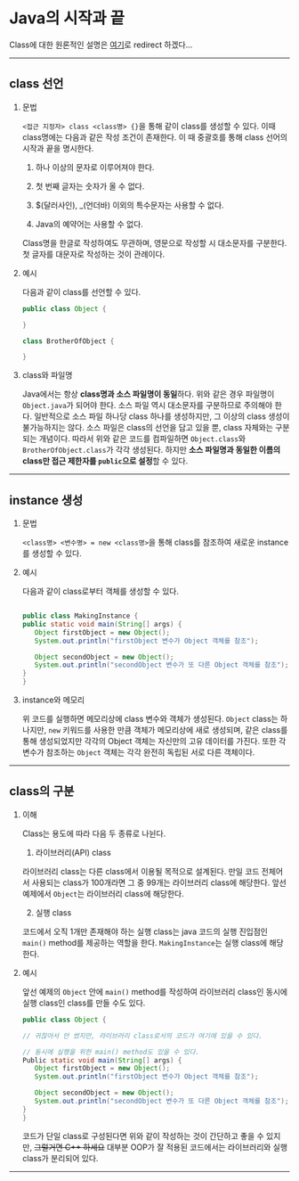 # Java의 시작과 끝

Class에 대한 원론적인 설명은 [여기](https://github.com/976520/TIL/blob/main/Java/Object%20Oriented%20Programming/%EA%B0%9C%EB%85%90.md)로 redirect 하겠다...

---

## class 선언

1. 문법

   `<접근 지정자> class <class명> {}`을 통해 같이 class를 생성할 수 있다. 이때 class명에는 다음과 같은 작성 조건이 존재한다. 이 때 중괄호를 통해 class 선어의 시작과 끝을 명시한다.

   1. 하나 이상의 문자로 이루어져야 한다.

   2. 첫 번째 글자는 숫자가 올 수 없다.

   3. $(달러사인), \_(언더바) 이외의 특수문자는 사용할 수 없다.

   4. Java의 예약어는 사용할 수 없다.

   Class명을 한글로 작성하여도 무관하며, 영문으로 작성할 시 대소문자를 구분한다. 첫 글자를 대문자로 작성하는 것이 관례이다.

2. 예시

   다음과 같이 class를 선언할 수 있다.

   ```java
   public class Object {

   }

   class BrotherOfObject {

   }
   ```

3. class와 파일명

   Java에서는 항상 **class명과 소스 파일명이 동일**하다. 위와 같은 경우 파일명이 `Object.java`가 되어야 한다. 소스 파일 역시 대소문자를 구분하므로 주의해야 한다. 일반적으로 소스 파일 하나당 class 하나를 생성하지만, 그 이상의 class 생성이 불가능하지는 않다. 소스 파일은 class의 선언을 담고 있을 뿐, class 자체와는 구분되는 개념이다. 따라서 위와 같은 코드를 컴파일하면 `Object.class`와 `BrotherOfObject.class`가 각각 생성된다. 하지만 **소스 파일명과 동일한 이름의 class만 접근 제한자를 `public`으로 설정**할 수 있다.

---

## instance 생성

1. 문법

   `<class명> <변수명> = new <class명>`을 통해 class를 참조하여 새로운 instance를 생성할 수 있다.

2. 예시

   다음과 같이 class로부터 객체를 생성할 수 있다.

   ```java

   public class MakingInstance {
   public static void main(String[] args) {
      Object firstObject = new Object();
      System.out.println("firstObject 변수가 Object 객체를 참조");

      Object secondObject = new Object();
      System.out.println("secondObject 변수가 또 다른 Object 객체를 참조");
   }
   }
   ```

3. instance와 메모리

   위 코드를 실행하면 메모리상에 class 변수와 객체가 생성된다. `Object` class는 하나지만, `new` 키워드를 사용한 만큼 객체가 메모리상에 새로 생성되며, 같은 class를 통해 생성되었지만 각각의 Object 객체는 자신만의 고유 데이터를 가진다. 또한 각 변수가 참조하는 `Object` 객체는 각각 완전히 독립된 서로 다른 객체이다.

---

## class의 구분

1. 이해

   Class는 용도에 따라 다음 두 종류로 나뉜다.

   1. 라이브러리(API) class

   라이브러리 class는 다른 class에서 이용될 목적으로 설계된다. 만일 코드 전체어서 사용되는 class가 100개라면 그 중 99개는 라이브러리 class에 해당한다. 앞선 예제에서 `Object`는 라이브러리 class에 해당한다.

   2. 실행 class

   코드에서 오직 1개만 존재해야 하는 실행 class는 java 코드의 실행 진입점인 `main()` method를 제공하는 역할을 한다. `MakingInstance`는 실행 class에 해당한다.

2. 예시

   앞선 예제의 `Object` 안에 `main()` method를 작성하여 라이브러리 class인 동시에 실행 class인 class를 만들 수도 있다.

   ```java
   public class Object {

   // 귀찮아서 안 썼지만, 라이브러리 class로서의 코드가 여기에 있을 수 있다.

   // 동시에 실행을 위한 main() method도 있을 수 있다.
   Public static void main(String[] args) {
      Object firstObject = new Object();
      System.out.println("firstObject 변수가 Object 객체를 참조");

      Object secondObject = new Object();
      System.out.println("secondObject 변수가 또 다른 Object 객체를 참조");
   }
   }
   ```

   코드가 단일 class로 구성된다면 위와 같이 작성하는 것이 간단하고 좋을 수 있지만, ~~그럴거면 C++ 하세요~~ 대부분 OOP가 잘 적용된 코드에서는 라이브러리와 실행 class가 분리되어 있다.

---
